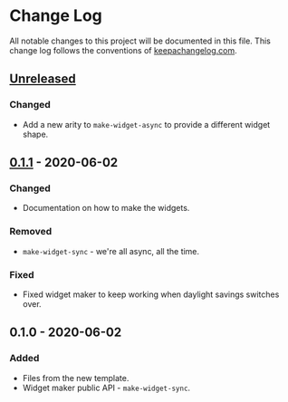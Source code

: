 # Change Log
All notable changes to this project will be documented in this file. This change log follows the conventions of [keepachangelog.com](http://keepachangelog.com/).

## [Unreleased]
### Changed
- Add a new arity to `make-widget-async` to provide a different widget shape.

## [0.1.1] - 2020-06-02
### Changed
- Documentation on how to make the widgets.

### Removed
- `make-widget-sync` - we're all async, all the time.

### Fixed
- Fixed widget maker to keep working when daylight savings switches over.

## 0.1.0 - 2020-06-02
### Added
- Files from the new template.
- Widget maker public API - `make-widget-sync`.

[Unreleased]: https://github.com/your-name/vilma/compare/0.1.1...HEAD
[0.1.1]: https://github.com/your-name/vilma/compare/0.1.0...0.1.1
